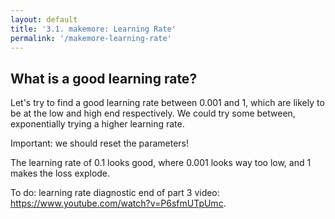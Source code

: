 ```yaml
---
layout: default
title: '3.1. makemore: Learning Rate'
permalink: '/makemore-learning-rate'
---
```


## What is a good learning rate?

Let's try to find a good learning rate between 0.001 and 1, which are likely to
be at the low and high end respectively. We could try some between,
exponentially trying a higher learning rate.

<script>
function linspace(start, end, num) {
    const step = (end - start) / (num - 1);
    return Array.from({ length: num }, (_, i) => start + (step * i));
}
export const learningRateExponents = linspace( -3, 0, 1000 );
export const learningRates = learningRateExponents.map( ( exponent ) => Math.pow( 10, exponent ) );
export const graph = document.createElement( 'div' );
</script>

Important: we should reset the parameters!

<script>
resetParams();
export const losses = [];
export const loss = await lossFn( X, Y );
</script>

<script data-iterations="1000">
const indices = Int32Array.from( { length: hyperParameters.batchSize }, () => Math.random() * X.shape[ 0 ] );
indices.shape = [ indices.length ];
const Xbatch = gather( X, indices );
const Ybatch = gather( Y, indices );
const loss = await lossFn( Xbatch, Ybatch );
losses.push( loss.data );
await loss.backward();
for ( const param of params ) {
    for ( let i = param.data.length; i--; ) {
        param.data[ i ] -= learningRates[ losses.length ] * param.grad[ i ];
    }
}

await Plotly.react(graph, [{
    x: [...learningRateExponents],
    y: [...losses],
}], {
    title: 'Loss vs Learning Rate',
    xaxis: {
        title: 'Learning Rate Exponent',
    },
    yaxis: {
        title: 'Loss',

    },
    width: 500,
    height: 500
});
export default graph;
</script>

The learning rate of 0.1 looks good, where 0.001 looks way too low, and 1 makes
the loss explode.

To do: learning rate diagnostic end of part 3 video: https://www.youtube.com/watch?v=P6sfmUTpUmc.
